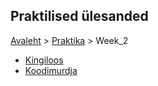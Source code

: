 ## Praktilised ülesanded
[Avaleht](../../README.md) > [Praktika](../README.md) > Week_2

* [Kingiloos](./Kingiloos)
* [Koodimurdja](./Koodimurdja)
